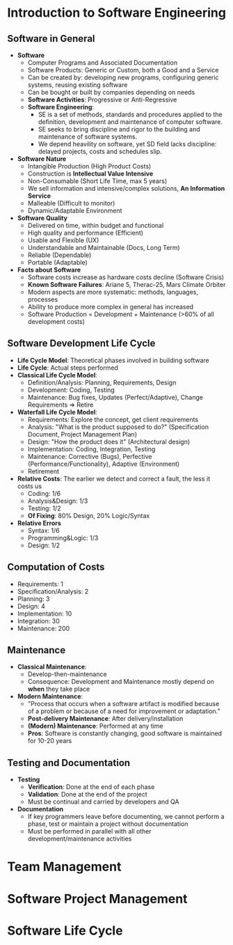 # Introduction to Software Engineering

## Software in General
* **Software**
  * Computer Programs and Associated Documentation
  * Software Products: Generic or Custom, both a Good and a Service
  * Can be created by: developing new programs, configuring generic systems, reusing existing software
  * Can be bought or built by companies depending on needs
  * **Software Activities**: Progressive or Anti-Regressive
  * **Software Engineering**: 
    * SE is a set of methods, standards and procedures applied to the definition, development and maintenance of computer software.
    * SE seeks to bring discipline and rigor to the building and maintenance of software systems.
    * We depend heavility on software, yet SD field lacks discipline: delayed projects, costs and schedules slip.
* **Software Nature**
  * Intangible Production (High Product Costs)
  * Construction is **Intellectual Value Intensive**
  * Non-Consumable (Short Life Time, max 5 years)
  * We sell information and intensive/complex solutions, **An Information Service**
  * Malleable (Difficult to monitor)
  * Dynamic/Adaptable Environment
* **Software Quality**
  * Delivered on time, within budget and functional
  * High quality and performance (Efficient)
  * Usable and Flexible (UX)
  * Understandable and Maintainable (Docs, Long Term)
  * Reliable (Dependable)
  * Portable (Adaptable)
* **Facts about Software**
  * Software costs increase as hardware costs decline (Software Crisis)
  * **Known Software Failures**: Ariane 5, Therac-25, Mars Climate Orbiter
  * Modern aspects are more systematic: methods, languages, processes
  * Ability to produce more complex in general has increased
  * Software Production = Development + Maintenance (>60% of all development costs)

## Software Development Life Cycle
* **Life Cycle Model**: Theoretical phases involved in building software
* **Life Cycle**: Actual steps performed
* **Classical Life Cycle Model**:
  * Definition/Analysis: Planning, Requirements, Design
  * Development: Coding, Testing
  * Maintenance: Bug fixes, Updates (Perfect/Adaptive), Change Requirements => Retire
* **Waterfall Life Cycle Model**: 
  * Requirements: Explore the concept, get client requirements
  * Analysis: "What is the product supposed to do?" (Specification Document, Project Management Plan)
  * Design: "How the product does it" (Architectural design)
  * Implementation: Coding, Integration, Testing
  * Maintenance: Corrective (Bugs), Perfective (Performance/Functionality), Adaptive (Environment)
  * Retirement
* **Relative Costs**: The earlier we detect and correct a fault, the less it costs us
  * Coding: 1/6
  * Analysis&Design: 1/3
  * Testing: 1/2
  * **Of Fixing**: 80% Design, 20% Logic/Syntax
* **Relative Errors**
  * Syntax: 1/6
  * Programming&Logic: 1/3
  * Design: 1/2

## Computation of Costs
* Requirements: 1
* Specification/Analysis: 2
* Planning: 3
* Design: 4
* Implementation: 10
* Integration: 30
* Maintenance: 200

## Maintenance
* **Classical Maintenance**: 
  * Develop-then-maintenance
  * Consequence: Development and Maintenance mostly depend on **when** they take place
* **Modern Maintenance**: 
  * "Process that occurs when a software artifact is modified because of a problem or because of a need for improvement or adaptation."
  * **Post-delivery Maintenance**: After delivery/installation
  * **(Modern) Maintenance**: Performed at any time
  * **Pros**: Software is constantly changing, good software is maintained for 10-20 years

## Testing and Documentation
* **Testing**
  * **Verification**: Done at the end of each phase
  * **Validation**: Done at the end of the project
  * Must be continual and carried by developers and QA
* **Documentation**
  * If key programmers leave before documenting, we cannot perform a phase, test or maintain a project without documentation
  * Must be performed in parallel with all other development/maintenance activities

# Team Management

# Software Project Management

# Software Life Cycle
